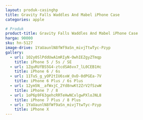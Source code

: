 ```yaml
---
layout: produk-casinghp
title: Gravity Falls Waddles And Mabel iPhone Case
categories: apple

# Produk
product-title: Gravity Falls Waddles And Mabel iPhone Case
harga: 90000
sku: hn-5127
image-drive: 1YaUaunlN8fWf9aSn_mivjTtwTyc-Pzyp
gallery:
  - url: 1O2y0SlPddUwA1mRIyN-OwhIEZgyZTmqp
    title: iPhone 5 / 5s / SE
  - url: 1ZquRUfBS5G4-ztcdSA6vx7_lL0CEB1Hc
    title: iPhone 6 / 6s
  - url: 11TuS_g_yOP2tIU6sxW_OvD-0dPGEa-7V
    title: iPhone 6 Plus / 6s Plus
  - url: 12ym5N__afWxjC_2Yd8nwKt2ZrV2fSzwW
    title: iPhone 7 / 8
  - url: 1oP6p9F63gehcRRTeHwNCxlgwPXloJNL8
    title: iPhone 7 Plus / 8 Plus
  - url: 1YaUaunlN8fWf9aSn_mivjTtwTyc-Pzyp
    title: iPhone X
---
```

